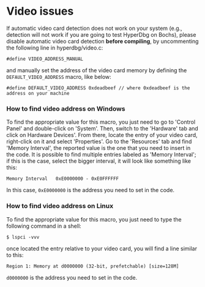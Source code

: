 # Video issues #

If automatic video card detection does not work on your system (e.g., detection
will not work if you are going to test HyperDbg on Bochs), please disable
automatic video card detection **before compiling**, by uncommenting the
following line in hyperdbg/video.c:

```
#define VIDEO_ADDRESS_MANUAL
```

and manually set the address of the video card memory by defining the
`DEFAULT_VIDEO_ADDRESS` macro, like below:

```
#define DEFAULT_VIDEO_ADDRESS 0xdeadbeef // where 0xdeadbeef is the address on your machine
```


### How to find video address on Windows ###
To find the appropriate value for this macro, you just need to go to 'Control
Panel' and double-click on 'System'. Then, switch to the 'Hardware' tab and
click on Hardware Devices'. From there, locate the entry of your video card,
right-click on it and select 'Properties'. Go to the 'Resources' tab and find
'Memory Interval', the reported value is the one that you need to insert in the
code. It is possible to find multiple entries labeled as 'Memory Interval'; if
this is the case, select the bigger interval, it will look like something like
this:

```
Memory Interval   0xE0000000 - 0xE0FFFFFF
```
In this case, `0xE0000000` is the address you need to set in the code.

### How to find video address on Linux ###
To find the appropriate value for this macro, you just need to type the following command in a shell:
```
$ lspci -vvv
```

once located the entry relative to your video card, you will find a line
similar to this:

```
Region 1: Memory at d0000000 (32-bit, prefetchable) [size=128M]
```

`d0000000` is the address you need to set in the code.